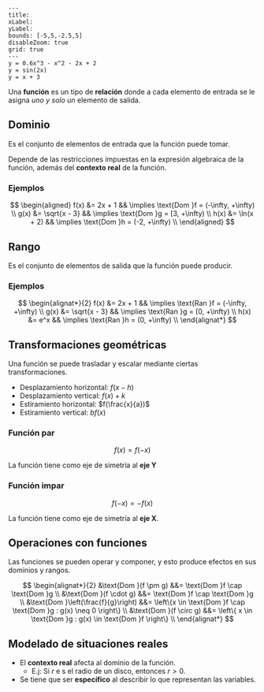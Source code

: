 
```functionplot
---
title: 
xLabel: 
yLabel: 
bounds: [-5,5,-2.5,5]
disableZoom: true
grid: true
---
y = 0.6x^3 - x^2 - 2x + 2
y = sin(2x)
y = x + 3
```

Una **función** es un tipo de **relación** donde a cada elemento de entrada se le asigna *uno y solo un* elemento de salida.

## Dominio

Es el conjunto de elementos de entrada que la función puede tomar.

Depende de las restricciones impuestas en la expresión algebraica de la función, además del **contexto real** de la función. 

### Ejemplos
$$
\begin{aligned}
f(x) &= 2x + 1       && \implies    \text{Dom }f = (-\infty, +\infty) \\
g(x) &= \sqrt{x - 3} && \implies    \text{Dom }g = [3, +\infty) \\
h(x) &= \ln(x + 2)   && \implies    \text{Dom }h = (-2, +\infty) \\
\end{aligned}
$$

## Rango

Es el conjunto de elementos de salida que la función puede producir.

### Ejemplos
$$
\begin{alignat*}{2}
f(x) &= 2x + 1       && \implies \text{Ran }f = (-\infty, +\infty) \\
g(x) &= \sqrt{x - 3} && \implies \text{Ran }g = [0, +\infty) \\
h(x) &= e^x          && \implies \text{Ran }h = (0, +\infty) \\
\end{alignat*}
$$

## Transformaciones geométricas

Una función se puede trasladar y escalar mediante ciertas transformaciones.

- Desplazamiento horizontal: $f(x - h)$
- Desplazamiento vertical: $f(x) + k$
- Estiramiento horizontal: $f(\frac{x}{a})$
- Estiramiento vertical: $bf(x)$

### Función par

$$
f(x) = f(-x)
$$

La función tiene como eje de simetría al **eje Y**

### Función impar

$$
f(-x) = -f(x)
$$

La función tiene como eje de simetría al **eje X**.

## Operaciones con funciones

Las funciones se pueden operar y componer, y esto produce efectos en sus dominios y rangos.

$$
\begin{alignat*}{2}
&\text{Dom }(f \pm g)   &&= \text{Dom }f \cap \text{Dom }g \\
&\text{Dom }(f \cdot g) &&= \text{Dom }f \cap \text{Dom }g \\
&\text{Dom }\left(\frac{f}{g}\right) &&= \left\{x \in \text{Dom }f \cap \text{Dom }g : g(x) \neq 0 \right\} \\
&\text{Dom }(f \circ g) &&= \left\{ x \in \text{Dom }g : g(x) \in \text{Dom }f \right\} \\
\end{alignat*}
$$
## Modelado de situaciones reales

- El **contexto real** afecta al dominio de la función.
	- E.j: Si $r$ e s el radio de un disco, entonces $r \gt 0$.
- Se tiene que ser **específico** al describir lo que representan las variables.


